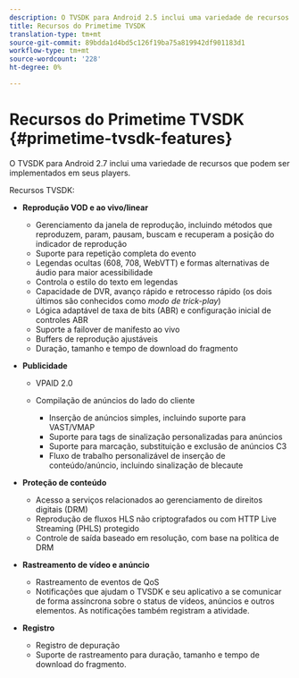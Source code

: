 ```yaml
---
description: O TVSDK para Android 2.5 inclui uma variedade de recursos que podem ser implementados em seus players.
title: Recursos do Primetime TVSDK
translation-type: tm+mt
source-git-commit: 89bdda1d4bd5c126f19ba75a819942df901183d1
workflow-type: tm+mt
source-wordcount: '228'
ht-degree: 0%

---
```



# Recursos do Primetime TVSDK {#primetime-tvsdk-features}

O TVSDK para Android 2.7 inclui uma variedade de recursos que podem ser implementados em seus players.

Recursos TVSDK:

* **Reprodução VOD e ao vivo/linear**

   * Gerenciamento da janela de reprodução, incluindo métodos que reproduzem, param, pausam, buscam e recuperam a posição do indicador de reprodução
   * Suporte para repetição completa do evento
   * Legendas ocultas (608, 708, WebVTT) e formas alternativas de áudio para maior acessibilidade
   * Controla o estilo do texto em legendas
   * Capacidade de DVR, avanço rápido e retrocesso rápido (os dois últimos são conhecidos como *modo de trick-play*)
   * Lógica adaptável de taxa de bits (ABR) e configuração inicial de controles ABR
   * Suporte a failover de manifesto ao vivo
   * Buffers de reprodução ajustáveis
   * Duração, tamanho e tempo de download do fragmento

* **Publicidade**

   * VPAID 2.0
   * Compilação de anúncios do lado do cliente

      * Inserção de anúncios simples, incluindo suporte para VAST/VMAP
      * Suporte para tags de sinalização personalizadas para anúncios
      * Suporte para marcação, substituição e exclusão de anúncios C3
      * Fluxo de trabalho personalizável de inserção de conteúdo/anúncio, incluindo sinalização de blecaute

* **Proteção de conteúdo**

   * Acesso a serviços relacionados ao gerenciamento de direitos digitais (DRM)
   * Reprodução de fluxos HLS não criptografados ou com HTTP Live Streaming (PHLS) protegido
   * Controle de saída baseado em resolução, com base na política de DRM

* **Rastreamento de vídeo e anúncio**

   * Rastreamento de eventos de QoS
   * Notificações que ajudam o TVSDK e seu aplicativo a se comunicar de forma assíncrona sobre o status de vídeos, anúncios e outros elementos. As notificações também registram a atividade.

* **Registro**

   * Registro de depuração
   * Suporte de rastreamento para duração, tamanho e tempo de download do fragmento.